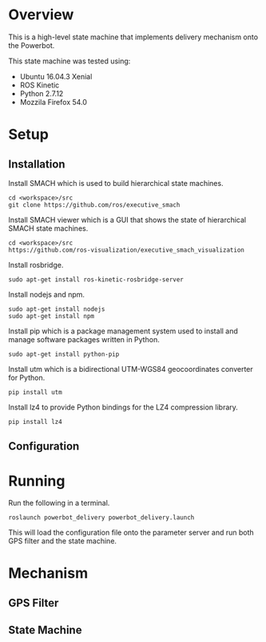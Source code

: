# Overview
This is a high-level state machine that implements delivery mechanism onto the Powerbot.

This state machine was tested using:
- Ubuntu 16.04.3 Xenial
- ROS Kinetic
- Python 2.7.12
- Mozzila Firefox 54.0

# Setup
## Installation
Install SMACH which is used to build hierarchical state machines.
```
cd <workspace>/src
git clone https://github.com/ros/executive_smach
```

Install SMACH viewer which is a GUI that shows the state of hierarchical SMACH state machines.
```
cd <workspace>/src
https://github.com/ros-visualization/executive_smach_visualization
```

Install rosbridge.
```
sudo apt-get install ros-kinetic-rosbridge-server
```

Install nodejs and npm.
```
sudo apt-get install nodejs
sudo apt-get install npm
```

Install pip which is a package management system used to install and manage software packages written in Python. 
```
sudo apt-get install python-pip
```

Install utm which is a bidirectional UTM-WGS84 geocoordinates converter for Python.
```
pip install utm
```

Install lz4 to provide Python bindings for the LZ4 compression library.
```
pip install lz4
```

## Configuration





# Running

Run the following in a terminal.
```
roslaunch powerbot_delivery powerbot_delivery.launch
```
This will load the configuration file onto the parameter server and run both GPS filter and the state machine.

# Mechanism
## GPS Filter

## State Machine
